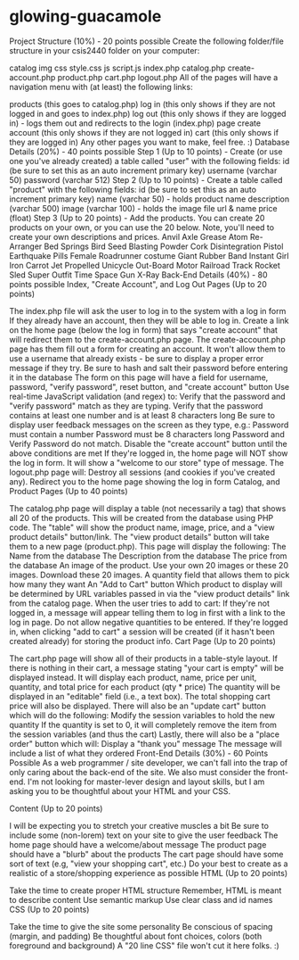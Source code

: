 # glowing-guacamole

Project Structure (10%) - 20 points possible
Create the following folder/file structure in your csis2440 folder on your computer:

catalog
img
css
style.css
js
script.js
index.php
catalog.php
create-account.php
product.php
cart.php
logout.php
All of the pages will have a navigation menu with (at least) the following links:

products (this goes to catalog.php)
log in (this only shows if they are not logged in and goes to index.php)
log out (this only shows if they are logged in) - logs them out and redirects to the login (index.php) page
create account (this only shows if they are not logged in)
cart (this only shows if they are logged in)
Any other pages you want to make, feel free. :)
Database Details (20%) - 40 points possible
Step 1 (Up to 10 points) - Create (or use one you've already created) a table called "user" with the following fields:
id (be sure to set this as an auto increment primary key)
username (varchar 50)
password (varchar 512)
Step 2 (Up to 10 points) - Create a table called "product" with the following fields:
id (be sure to set this as an auto increment primary key)
name (varchar 50) - holds product name
description (varchar 500)
image (varchar 100) - holds the image file url & name
price (float)
Step 3 (Up to 20 points) - Add the products. You can create 20 products on your own, or you can use the 20 below. Note, you'll need to create your own descriptions and prices. 
Anvil
Axle Grease
Atom Re-Arranger
Bed Springs
Bird Seed
Blasting Powder
Cork
Disintegration Pistol
Earthquake Pills
Female Roadrunner costume
Giant Rubber Band
Instant Girl
Iron Carrot
Jet Propelled Unicycle
Out-Board Motor
Railroad Track
Rocket Sled
Super Outfit
Time Space Gun
X-Ray
Back-End Details (40%) - 80 points possible
Index, "Create Account", and Log Out Pages (Up to 20 points)

The index.php file will ask the user to log in to the system with a log in form
If they already have an account, then they will be able to log in.
Create a link on the home page (below the log in form) that says "create account" that will redirect them to the create-account.php page.
The create-account.php page has them fill out a form for creating an account.
It won't allow them to use a username that already exists - be sure to display a proper error message if they try.
Be sure to hash and salt their password before entering it in the database
The form on this page will have a field for username, password, "verify password", reset button, and "create account" button
Use real-time JavaScript validation (and regex) to:
Verify that the password and "verify password" match as they are typing.
Verify that the password contains at least one number and is at least 8 characters long
Be sure to display user feedback messages on the screen as they type, e.g.:
Password must contain a number
Password must be 8 characters long
Password and Verify Password do not match.
Disable the "create account" button until the above conditions are met
If they're logged in, the home page will NOT show the log in form. It will show a "welcome to our store" type of message.
The logout.php page will:
Destroy all sessions (and cookies if you've created any). 
Redirect you to the home page showing the log in form
Catalog, and Product Pages (Up to 40 points)

The catalog.php page will display a  table (not necessarily a <table> tag) that shows all 20 of the products. This will be created from the database using PHP code.
The "table" will show the product name, image, price, and a "view product details" button/link.
The "view product details" button will take them to a new page (product.php). This page will display the following:
The Name from the database
The Description from the database
The price from the database
An image of the product. Use your own 20 images or these 20 images. Download these 20 images.
A quantity field that allows them to pick how many they want
An "Add to Cart" button
Which product to display will be determined by URL variables passed in via the "view product details" link from the catalog page.
When the user tries to add to cart:
If they're not logged in, a message will appear telling them to log in first with a link to the log in page.
Do not allow negative quantities to be entered.
If they're logged in, when clicking "add to cart" a session will be created (if it hasn't been created already) for storing the product info.
Cart Page (Up to 20 points)

The cart.php page will show all of their products in a table-style layout. 
If there is nothing in their cart, a message stating "your cart is empty" will be displayed instead.
It will display each product, name, price per unit, quantity, and total price for each product (qty * price)
The quantity will be displayed in an "editable" field (i.e., a text box).
The total shopping cart price will also be displayed.
There will also be an "update cart" button which will do the following:
Modify the session variables to hold the new quantity
If the quantity is set to 0, it will completely remove the item from the session variables (and thus the cart)
Lastly, there will also be a "place order" button which will:
Display a "thank you" message
The message will include a list of what they ordered
Front-End Details (30%) - 60 Points Possible
As a web programmer / site developer, we can't fall into the trap of only caring about the back-end of the site. We also must consider the front-end. I'm not looking for master-lever design and layout skills, but I am asking you to be thoughtful about your HTML and your CSS.

Content (Up to 20 points)

I will be expecting you to stretch your creative muscles a bit
Be sure to include some (non-lorem) text on your site to give the user feedback
The home page should have a welcome/about message
The product page should have a "blurb" about the products
The cart page should have some sort of text (e.g, "view your shopping cart", etc.)
Do your best to create as a realistic of a store/shopping experience as possible
HTML (Up to 20 points)

Take the time to create proper HTML structure
Remember, HTML is meant to describe content
Use semantic markup
Use clear class and id names 
CSS (Up to 20 points)

Take the time to give the site some personality
Be conscious of spacing (margin, and padding)
Be thoughtful about font choices, colors (both foreground and background)
A "20 line CSS" file won't cut it here folks. :)
